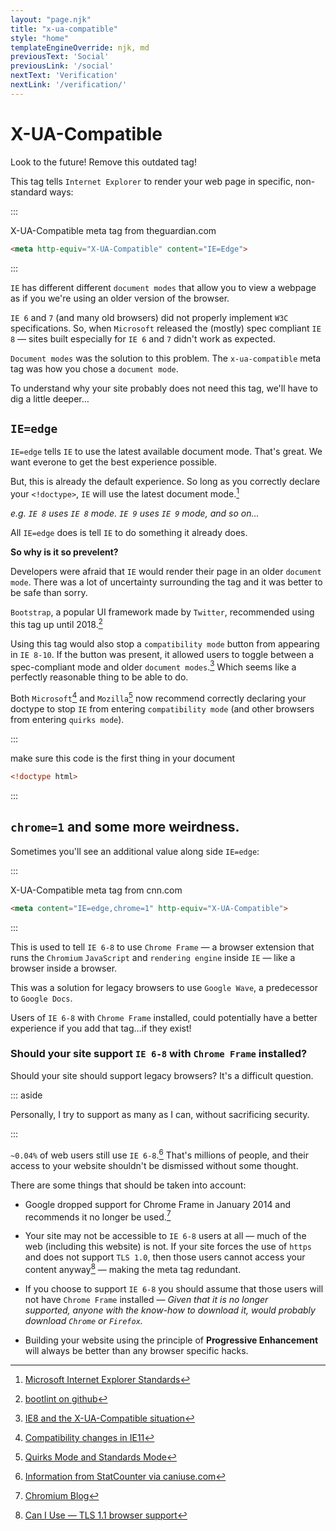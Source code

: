 ```yaml
---
layout: "page.njk"
title: "x-ua-compatible"
style: "home"
templateEngineOverride: njk, md
previousText: 'Social'
previousLink: '/social'
nextText: 'Verification'
nextLink: '/verification/'
---
```


# X-UA-Compatible

<p class="lead"><span>Look to the future! Remove this outdated tag!</span></p>


This tag tells `Internet Explorer` to render your web page in specific, non-standard ways:

:::

<figcaption>X-UA-Compatible meta tag from theguardian.com</figcaption>

```html
<meta http-equiv="X-UA-Compatible" content="IE=Edge">
```

:::


`IE` has different different `document modes` that allow you to view a webpage as if you we're using an older version of the browser.

`IE 6` and `7` (and many old browsers) did not properly implement `W3C` specifications. So, when `Microsoft` released the (mostly) spec compliant `IE 8` — sites built especially for `IE 6` and `7` didn't work as expected.

`Document modes` was the solution to this problem. The `x-ua-compatible` meta tag was how you chose a `document mode`. 

To understand why your site probably does not need this tag, we'll have to dig a little deeper…

## `IE=edge`

`IE=edge` tells `IE` to use the latest available document mode. That's great. We want everone to get the best experience possible. 

But, this is already the default experience. So long as you correctly declare your `<!doctype>`, `IE` will use the latest document mode.[^1] 

*e.g. `IE 8` uses `IE 8` mode. `IE 9` uses `IE 9` mode, and so on...*

All `IE=edge` does is tell `IE` to do something it already does. 

**So why is it so prevelent?**

Developers were afraid that `IE` would render their page in an older `document mode`. There was a lot of uncertainty surrounding the tag and it was better to be safe than sorry.

`Bootstrap`, a popular UI framework made by `Twitter`, recommended using this tag up until 2018.[^2]

Using this tag would also stop a `compatibility mode` button from appearing in `IE 8-10`. If the button was present, it allowed users to toggle between a spec-compliant mode and older `document modes`.[^3]  Which seems like a perfectly reasonable thing to be able to do.

Both `Microsoft`[^4] and `Mozilla`[^5] now recommend correctly declaring your doctype to stop `IE` from entering `compatibility mode` (and other browsers from entering `quirks mode`).

:::

<figcaption>make sure this code is the first thing in your document</figcaption>

```html
<!doctype html>
```

:::


## `chrome=1` and some more weirdness.

Sometimes you'll see an additional value along side `IE=edge`:

:::


<figcaption>X-UA-Compatible meta tag from cnn.com</figcaption>


```html
<meta content="IE=edge,chrome=1" http-equiv="X-UA-Compatible">
```

:::



This is used to tell `IE 6-8` to use `Chrome Frame` — a browser extension that runs the `Chromium` `JavaScript` and `rendering engine` inside `IE` — like a browser inside a browser. 

This was a solution for legacy browsers to use `Google Wave`, a predecessor to `Google Docs`.

Users of `IE 6-8` with `Chrome Frame` installed, could potentially have a better experience if you add that tag…if they exist!

### Should your site support `IE 6-8` with `Chrome Frame` installed?

Should your site should support legacy browsers? It's a difficult question. 

::: aside

Personally, I try to support as many as I can, without sacrificing security.

:::

`~0.04%` of web users still use `IE 6-8`.[^6] That's millions of people, and their access to your website shouldn't be dismissed without some thought.

There are some things that should be taken into account:

- Google dropped support for Chrome Frame in January 2014 and recommends it no longer be used.[^7]

- Your site may not be accessible to `IE 6-8` users at all — much of the web (including this website) is not. If your site forces the use of `https` and does not support `TLS 1.0`, then those users cannot access your content anyway[^8] — making the meta tag redundant.

- If you choose to support `IE 6-8` you should assume that those users will not have `Chrome Frame` installed — *Given that it is no longer supported, anyone with the know-how to download it, would probably download `Chrome` or `Firefox`.*

- Building your website using the principle of **Progressive Enhancement** will always be better than any browser specific hacks.



[^1]: [Microsoft Internet Explorer Standards](https://docs.microsoft.com/en-us/openspecs/ie_standards/ms-iedoco/3764531c-97c8-4bf2-bdc6-b3623738ea46)
[^2]: [bootlint on github](https://github.com/twbs/bootlint/wiki/W002)
[^3]: [IE8 and the X-UA-Compatible situation](https://web.archive.org/web/20180206103111/http://farukat.es/journal/2009/05/245-ie8-and-the-x-ua-compatible-situation)
[^4]: [Compatibility changes in IE11](https://docs.microsoft.com/en-gb/previous-versions/windows/internet-explorer/ie-developer/dev-guides/bg182625(v=vs.85)#document-mode-changes)
[^5]: [Quirks Mode and Standards Mode](https://developer.mozilla.org/en-US/docs/Web/HTML/Quirks_Mode_and_Standards_Mode#how_does_mozilla_determine_which_mode_to_use.3f)
[^6]: [Information from StatCounter via caniuse.com](https://caniuse.com/usage-table)
[^7]: [Chromium Blog](https://blog.chromium.org/2013/06/retiring-chrome-frame.html)
[^8]: [Can I Use — TLS 1.1 browser support](https://caniuse.com/tls1-1)
